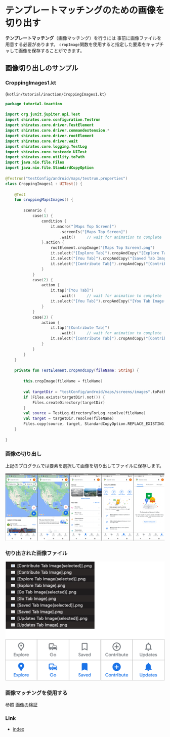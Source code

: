 # テンプレートマッチングのための画像を切り出す

**テンプレートマッチング**（画像マッチング）を行うには
事前に画像ファイルを用意する必要があります。
`cropImage`関数を使用すると指定した要素をキャプチャして画像を保存することができます。

## 画像切り出しのサンプル

### CroppingImages1.kt

(`kotlin/tutorial/inaction/CroppingImages1.kt`)

```kotlin
package tutorial.inaction

import org.junit.jupiter.api.Test
import shirates.core.configuration.Testrun
import shirates.core.driver.TestElement
import shirates.core.driver.commandextension.*
import shirates.core.driver.rootElement
import shirates.core.driver.wait
import shirates.core.logging.TestLog
import shirates.core.testcode.UITest
import shirates.core.utility.toPath
import java.nio.file.Files
import java.nio.file.StandardCopyOption

@Testrun("testConfig/android/maps/testrun.properties")
class CroppingImages1 : UITest() {

    @Test
    fun croppingMapsImages() {

        scenario {
            case(1) {
                condition {
                    it.macro("[Maps Top Screen]")
                        .screenIs("[Maps Top Screen]")
                        .wait()     // wait for animation to complete
                }.action {
                    rootElement.cropImage("[Maps Top Screen].png")
                    it.select("[Explore Tab]").cropAndCopy("[Explore Tab Image(selected)].png")
                    it.select("[You Tab]").cropAndCopy("[Saved Tab Image].png")
                    it.select("[Contribute Tab]").cropAndCopy("[Contribute Tab Image].png")
                }
            }
            case(2) {
                action {
                    it.tap("[You Tab]")
                        .wait()     // wait for animation to complete
                    it.select("[You Tab]").cropAndCopy("[You Tab Image(selected)].png")
                }
            }
            case(3) {
                action {
                    it.tap("[Contribute Tab]")
                        .wait()     // wait for animation to complete
                    it.select("[Contribute Tab]").cropAndCopy("[Contribute Tab Image(selected)].png")
                }
            }
        }
    }

    private fun TestElement.cropAndCopy(fileName: String) {

        this.cropImage(fileName = fileName)

        val targetDir = "testConfig/android/maps/screens/images".toPath()
        if (Files.exists(targetDir).not()) {
            Files.createDirectory(targetDir)
        }
        val source = TestLog.directoryForLog.resolve(fileName)
        val target = targetDir.resolve(fileName)
        Files.copy(source, target, StandardCopyOption.REPLACE_EXISTING)
    }

}
```

### 画像の切り出し

上記のプログラムでは要素を選択して画像を切り出してファイルに保存します。

![cropping images](../_images/cropping_images.png)

### 切り出された画像ファイル

![cropped images](../_images/cropped_images.png)

### 画像マッチングを使用する

参照 [画像の検証](../../basic/function_property/asserting_image/image_assertion_ja.md)

### Link

- [index](../../index_ja.md)
